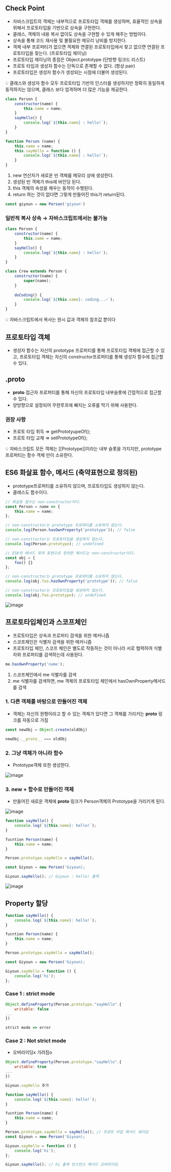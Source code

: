 ## Check Point

- 자바스크립트의 객체는 내부적으로 프로토타입 객체를 생성하며, 효율적인 상속을 위해서 프로토타입을 기반으로 상속을 구현한다.
- 클래스, 객체의 내용 복사 없이도 상속을 구현할 수 있게 해주는 방법이다.
- 상속을 통해 코드 재사용 및 불필요한 메모리 낭비를 방지한다.
- 객체 내부 프로퍼티가 없으면 객체와 연결된 프로토타입에서 찾고 없으면 연결된 프로토타입을 찾는다. (프로토타입 체이닝)
- 프로토타입 체이닝의 종점은 Object.prototype (단방향 링크드 리스트)
- 프로토 타입과 생성자 함수는 단독으로 존재할 수 없다. (항상 pair)
- 프로토타입은 생성자 함수가 생성되는 시점에 더불어 생성된다.

💡 클래스와 생성자 함수 모두 프로토타입 기반의 인스터를 생성하지만 정확히 동일하게 동작하지는 않으며, 클래스 보다 엄격하며 더 많은 기능을 제공한다.

```jsx
class Person {
	constructor(name) {
		this.name = name;
	}
	sayHello() {
		console.log(`${this.name} : hello!`);
	}
}
```

```jsx
function Person (name) {
	this.name = name;
	this.sayHello = function () {
		console.log(`${this.name} : hello!`);
	}
}
```

1. new 연산자가 새로운 빈 객체를 메모리 상에 생성한다.
2. 생성된 빈 객체가 this에 바인딩 된다.
3. this 객체의 속성을 채우는 동작이 수행된다.
4. return 하는 것이 없다면 그렇게 만들어진 this가 return된다.

```jsx
const giyoun = new Person('giyoun')
```

### 일반적 복사 상속 → 자바스크립트에서는 불가능

```jsx
class Person {
	constructor(name) {
		this.name = name;
	}
	sayHello() {
		console.log(`${this.name} : hello!`);
	}
}

class Crew extends Person {
	constructor(name) {
		super(name);
	}
	
	doCoding() {
		console.log(`${this.name}: coding...~`);
	}
}
```

💡 자바스크립트에서 복사는 원시 값과 객체의 참조값 뿐이다

## 프로토타입 객체

- 생성자 함수는 자신의 prototype 프로퍼티를 통해 프로토타입 객체에 접근할 수 있고, 프로토타입 객체는 자신의 constructor프로퍼티를 통해 생성자 함수에 접근할 수 있다.

## .__proto__

- __proto__ 접근자 프로퍼티를 통해 자신의 프로토타입 내부슬롯에 간접적으로 접근할 수 있다.
- 양방향으로 설정되어 무한루프에 빠지는 오류를 막기 위해 사용한다.

### 권장 사항

- 프로토 타입 취득 ⇒ getPrototyupeOf();
- 프로토 타입 교체 ⇒ setPrototypeOf();

💡 자바스크립트 모든 객체는 [[Prototype]]이라는 내부 슬롯을 가지지만, prototype 프로퍼티는 함수 객체 만이 소유한다.

## ES6 화살표 함수, 메서드 (축약표현으로 정의된)

- prototype프로퍼티를 소유하지 않으며, 프로토타입도 생성하지 않는다.
- 클래스도 함수이다.

```jsx
// 화살표 함수는 non-constructor이다.
const Person = name => {
    this.name = name;
};

// non-constructor는 prototype 프로퍼티를 소유하지 않는다.
console.log(Person.hasOwnProperty('prototype')); // false

// non-constructor는 프로토타입을 생성하지 않는다.
console.log(Person.prototype); // undefined

// ES6의 메서드 축약 표현으로 정의한 메서드는 non-constructor이다.
const obj = {
    foo() {}
};

// non-constructor는 prototype 프로퍼티를 소유하지 않는다.
console.log(obj.foo.hasOwnProperty('prototype')); // false

// non-constructor는 프로토타입을 생성하지 않는다.
console.log(obj.foo.prototype); // undefined
```

![image](https://user-images.githubusercontent.com/109953972/223552314-643aea15-ac7a-48da-a19a-e8b71a8fb512.png)

## 프로토타입체인과 스코프체인

- 프로토타입은 상속과 프로퍼티 검색을 위한 메커니즘
- 스코프체인은 식별자 검색을 위한 메커니즘
- 프로토타입 체인, 스코프 체인은 별도로 작동하는 것이 아니라 서로 협력하여 식별자와 프로퍼티를 검색하는데 사용된다.

```jsx
me.hasOwnProperty('name');
```

1. 스코프체인에서 me 식별자를 검색
2. me 식별자를 검색하면, me 객체의 프로토타입 체인에서 hasOwnProperty메서드를 검색

### 1. 다른 객체를 바탕으로 만들어진 객체

- 객체는 자신의 원형이라고 할 수 있는 객체가 있다면 그 객체를 가리키는 **proto** 링크를 자동으로 가짐

```jsx
const newObj = Object.create(oldObj)

newObj.__proto__ === oldObj
```

### 2. 그냥 객체가 아니라 함수

- Prototype객체 또한 생성한다.

![image](https://user-images.githubusercontent.com/109953972/223552264-e7182ef8-c7ab-4e89-97c6-62d663680587.png)

### 3. new + 함수로 만들어진 객체

- 만들어진 새로운 객체에 __proto__ 링크가 Person객체의 Prototype을 가리키게 된다.

![image](https://user-images.githubusercontent.com/109953972/223552151-fb2fdb43-fdf7-4c5f-a855-774f3cfd15e6.png)

```jsx
function sayHello() {
	console.log(`${this.name}: hello!`);
}

fucntion Person(name) {
	this.name = name;
}

Person.prototype.sayHello = sayHello();

const Giyoun = new Person('Giyoun);

Giyoun.sayHello(); // Giyoun : hello! 출력
```

![image](https://user-images.githubusercontent.com/109953972/223552033-32379ddf-4252-48ce-8e95-7679c653b849.png)

## Property 할당

```jsx
function sayHello() {
	console.log(`${this.name}: hello!`);
}

fucntion Person(name) {
	this.name = name;
}

Person.prototype.sayHello = sayHello();

const Giyoun = new Person('Giyoun);

Giyoun.sayHello = function () {
	console.log('hi');
};
```

### Case 1 : strict mode

```jsx
Object.defineProperty(Person.prototype."sayHello".{
	writable: false
...
})

strict mode => error
```

### Case 2 : Not strict mode

- 오버라이딩x 가려짐o

```jsx
Object.defineProperty(Person.prototype."sayHello".{
	writable: true
...
})

Giyoun.sayHello 추가

function sayHello() { 
	console.log(`${this.name}: hello!`);
}

fucntion Person(name) {
	this.name = name;
}

Person.prototype.sayHello = sayHello(); // 프로토 타입 메서드 쉐이딩
const Giyoun = new Person('Giyoun);

Giyoun.sayHello = function () {
	console.log('hi'); 
};

Giyoun.sayHello(); // hi 출력 인스턴스 메서드 오버라이딩

```